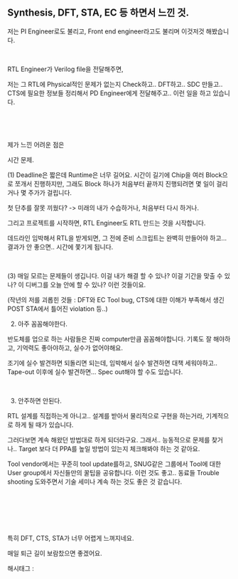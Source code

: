 ## Synthesis, DFT, STA, EC 등 하면서 느낀 것.

저는 PI Engineer로도 불리고, Front end engineer라고도 불리며 이것저것 해봤습니다.

​

RTL Engineer가 Verilog file을 전달해주면,

저는 그 RTL에 Physical적인 문제가 없는지 Check하고.. DFT하고.. SDC 만들고.. CTS에 필요한 정보들 정리해서 PD Engineer에게 전달해주고.. 이런 일을 하고 있습니다.

​

​

제가 느낀 어려운 점은

시간 문제.

(1) Deadline은 짧은데 Runtime은 너무 길어요. 시간이 길기에 Chip을 여러 Block으로 쪼개서 진행하지만, 그래도 Block 하나가 처음부터 끝까지 진행되려면 몇 일이 걸리거나 몇 주가가 걸립니다.

첫 단추를 잘못 끼웠다? -> 미래의 내가 수습하거나, 처음부터 다시 하거나.

그리고 프로젝트를 시작하면, RTL Engineer도 RTL 만드는 것을 시작합니다.

데드라인 임박해서 RTL을 받게되면, 그 전에 준비 스크립트는 완벽히 만들어야 하고... 결과가 안 좋으면.. 시간에 쫓기게 됩니다.

​

(3) 매일 모르는 문제들이 생깁니다. 이걸 내가 해결 할 수 있나? 이걸 기간을 맞출 수 있나? 이 디버그를 오늘 안에 할 수 있나? 이런 것들이요.

(작년의 저를 괴롭힌 것들 : DFT와 EC Tool bug, CTS에 대한 이해가 부족해서 생긴 POST STA에서 틀어진 violation 등..)

 

2. 아주 꼼꼼해야한다.

반도체를 업으로 하는 사람들은 진짜 computer만큼 꼼꼼해야합니다. 기록도 잘 해야하고, 기억력도 좋아야하고, 실수가 없어야해요.

조기에 실수 발견하면 되돌리면 되는데, 임박해서 실수 발견하면 대책 세워야하고.. Tape-out 이후에 실수 발견하면... Spec out해야 할 수도 있습니다.

​

3. 안주하면 안된다.

RTL 설계를 직접하는게 아니고.. 설계를 받아서 물리적으로 구현을 하는거라, 기계적으로 하게 될 때가 있습니다.

그러다보면 계속 해왔던 방법대로 하게 되더라구요. 그래서.. 능동적으로 문제를 찾거나.. Target 보다 더 PPA를 높일 방법이 있는지 체크해봐야 하는 것 같아요.

Tool vendor에서는 꾸준히 tool update를하고, SNUG같은 그룹에서 Tool에 대한 User group에서 자신들만의 꿀팁을 공유합니다. 이런 것도 좋고.. 동료들 Trouble shooting 도와주면서 기술 세미나 계속 하는 것도 좋은 것 같습니다.

​

​

​

특히 DFT, CTS, STA가 너무 어렵게 느껴지네요.

매일 퇴근 길이 보람찼으면 좋겠어요.

 해시태그 : 